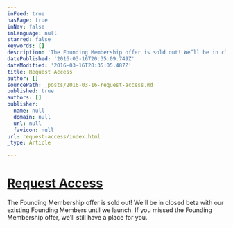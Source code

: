 ```yaml
---
inFeed: true
hasPage: true
inNav: false
inLanguage: null
starred: false
keywords: []
description: 'The Founding Membership offer is sold out! We’ll be in closed beta with our existing Founding Members until we launch. If you missed the Founding Membership offer, we’ll still have a place for you. '
datePublished: '2016-03-16T20:35:09.749Z'
dateModified: '2016-03-16T20:35:05.487Z'
title: Request Access
author: []
sourcePath: _posts/2016-03-16-request-access.md
published: true
authors: []
publisher:
  name: null
  domain: null
  url: null
  favicon: null
url: request-access/index.html
_type: Article

---
```

# [Request Access][0]

The Founding Membership offer is sold out! We'll be in closed beta with our existing Founding Members until we launch. If you missed the Founding Membership offer, we'll still have a place for you. 

[0]: http://thegrid.us6.list-manage.com/subscribe?u=e3e55c4321c915d4d6fb9f8f0&id=a1b15cc499
